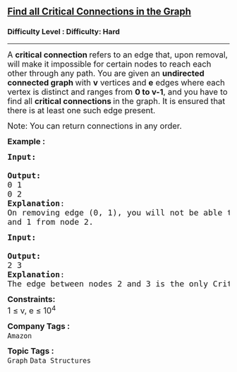<h2><a href="https://www.geeksforgeeks.org/problems/critical-connections/1?page=4&difficulty=Hard&sortBy=submissions">Find all Critical Connections in the Graph</a></h2><h3>Difficulty Level : Difficulty: Hard</h3><hr><div class="problems_problem_content__Xm_eO"><p><span style="font-size: 18px;">A <strong>critical connection </strong>refers to an edge that, upon removal, will make it impossible for certain nodes to reach each other through any path. You are given an <strong>undirected connected graph </strong>with <strong>v</strong> vertices and <strong>e</strong> edges where each vertex is distinct and ranges from <strong>0 to v-1</strong>, and you have to find all <strong>critical connections </strong>in the graph. It is ensured that there is at least one such edge present.</span></p>
<p><span style="font-size: 18px;">Note: You can return connections in any order.</span></p>
<p><strong style="font-size: 18px;">Example :</strong></p>
<pre><span style="font-size: 18px;"><strong>Input:</strong>
</span><img src="https://media.geeksforgeeks.org/img-practice/PROD/addEditProblem/706303/Web/Other/bbe726f7-e9f7-4a0c-b9fa-c649299d9784_1685087730.png" alt=""><span style="font-size: 18px;">
<strong>Output: </strong>
0 1
0 2
<strong>Explanation</strong>: 
On removing edge (0, 1), you will not be able to reach node 0 and 2 from node 1. Also, on removing edge (0, 2), you will not be able to reach node 0<br>and 1 from node 2.</span></pre>
<pre><span style="font-size: 18px;"><strong>Input:</strong>
</span><img src="https://media.geeksforgeeks.org/img-practice/PROD/addEditProblem/706303/Web/Other/730505a5-24f6-41de-bd11-84a0a9e56d49_1685087731.png" alt=""><span style="font-size: 18px;">
<strong>Output:</strong>
2 3
<strong>Explanation</strong>:
The edge between nodes 2 and 3 is the only Critical connection in the given graph.</span>
</pre>
<p><span style="font-size: 18px;"><strong>Constraints:</strong><br>1 ≤ v, e ≤ 10<sup>4<br></sup></span></p></div><p><span style=font-size:18px><strong>Company Tags : </strong><br><code>Amazon</code>&nbsp;<br><p><span style=font-size:18px><strong>Topic Tags : </strong><br><code>Graph</code>&nbsp;<code>Data Structures</code>&nbsp;